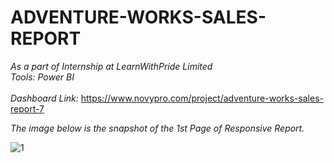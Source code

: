# ADVENTURE-WORKS-SALES-REPORT


_As a part of Internship at LearnWithPride Limited<br>
Tools: Power BI <br> <br>
Dashboard Link:_ https://www.novypro.com/project/adventure-works-sales-report-7 <br>

_The image below is the snapshot of the 1st Page of Responsive Report._ <br>

![1](https://github.com/user-attachments/assets/c2dd6aa9-5110-455d-92fe-6bf676249ab0)
